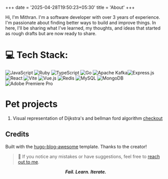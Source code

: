 +++
date = '2025-04-28T19:50:23+05:30'
title = 'About'
+++

Hi, I'm Mithran. I'm a software developer with over 3 years of experience. I'm passionate about finding better ways to
build and improve things. In here, I'll be sharing what I've learned, my thoughts, and ideas that started as rough
drafts but are now ready to share.

# 💻 Tech Stack:

![JavaScript](https://img.shields.io/badge/javascript-%23323330.svg?style=flat&logo=javascript&logoColor=%23F7DF1E) ![Ruby](https://img.shields.io/badge/ruby-%23CC342D.svg?style=flat&logo=ruby&logoColor=white) ![TypeScript](https://img.shields.io/badge/typescript-%23007ACC.svg?style=flat&logo=typescript&logoColor=white)  ![Go](https://img.shields.io/badge/go-%2300ADD8.svg?style=flat&logo=go&logoColor=white)  ![Apache Kafka](https://img.shields.io/badge/Apache%20Kafka-000?style=flat&logo=apachekafka)![Express.js](https://img.shields.io/badge/express.js-%23404d59.svg?style=flat&logo=express&logoColor=%2361DAFB) ![React](https://img.shields.io/badge/react-%2320232a.svg?style=flat&logo=react&logoColor=%2361DAFB) ![Vite](https://img.shields.io/badge/vite-%23646CFF.svg?style=flat&logo=vite&logoColor=white) ![Vue.js](https://img.shields.io/badge/vue.js-%2335495e.svg?style=flat&logo=vuedotjs&logoColor=%234FC08D) ![Redis](https://img.shields.io/badge/redis-%23DD0031.svg?style=flat&logo=redis&logoColor=white) ![MySQL](https://img.shields.io/badge/mysql-4479A1.svg?style=flat&logo=mysql&logoColor=white) ![MongoDB](https://img.shields.io/badge/MongoDB-%234ea94b.svg?style=flat&logo=mongodb&logoColor=white) ![Adobe Premiere Pro](https://img.shields.io/badge/Adobe%20Premiere%20Pro-9999FF.svg?style=flat&logo=Adobe%20Premiere%20Pro&logoColor=white)

# Pet projects

1. Visual representation of Dijkstra's and bellman ford algorithm [checkout](https://dottdot.netlify.app/dijkstra)

## Credits

Built with the [hugo-blog-awesome](https://github.com/hugo-sid/hugo-blog-awesome) template. Thanks to the creator!

> 📝 If you notice any mistakes or have suggestions, feel free
> to [reach out to me](https://www.linkedin.com/in/mithran-kannan).

<p align="center">
  <strong><em>Fail. Learn. Iterate.</em></strong> 
</p>